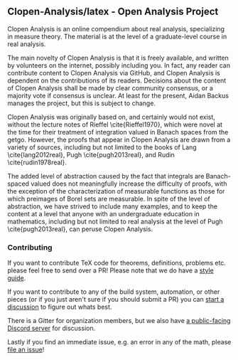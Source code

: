 ## Clopen-Analysis/latex - Open Analysis Project

Clopen Analysis is an online compendium about real analysis, specializing in measure theory.
The material is at the level of a graduate-level course in real analysis.

The main novelty of Clopen Analysis is that it is freely available, and written by volunteers on the internet, possibly including you.
In fact, any reader can contribute content to Clopen Analysis via GitHub, and Clopen Analysis is dependent on the contributions of its readers.
Decisions about the content of Clopen Analysis shall be made by clear community consensus, or a majority vote if consensus is unclear.
At least for the present, Aidan Backus manages the project, but this is subject to change.

Clopen Analysis was originally based on, and certainly would not exist, without the lecture notes of Rieffel \cite{Rieffel1970}, which were novel at the time for their treatment of integration valued in Banach spaces from the getgo.
However, the proofs that appear in Clopen Analysis are drawn from a variety of sources, including but not limited to the books of Lang \cite{lang2012real}, Pugh \cite{pugh2013real}, and Rudin \cite{rudin1978real}.

The added level of abstraction caused by the fact that integrals are Banach-spaced valued does not meaningfully increase the difficulty of proofs, with the exception of the characterization of measurable functions as those for which preimages of Borel sets are measurable.
In spite of the level of abstraction, we have strived to include many examples, and to keep the content at a level that anyone with an undergraduate education in mathematics, including but not limited to real analysis at the level of Pugh \cite{pugh2013real}, can peruse Clopen Analysis.

### Contributing

If you want to contribute TeX code for theorems, definitions, problems etc. please feel free to send over a PR! Please note that we do have a [style guide](./docs/style.md).

If you want to contribute to any of the build system, automation, or other pieces (or if you just aren't sure if you should submit a PR) you can [start a discussion](https://github.com/Clopen-Analysis/latex/discussions/new) to figure out whats best. 

There is a Gitter for organization members, but we also have [a public-facing Discord server](https://discord.gg/fUmVUhaPVy) for discussion.

Lastly if you find an immediate issue, e.g. an error in any of the math, please [file an issue](https://github.com/Clopen-Analysis/latex/issues/new/choose)! 


